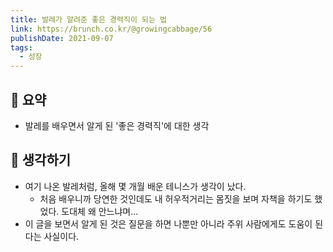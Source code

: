 ```yaml
---
title: 발레가 알려준 좋은 경력직이 되는 법
link: https://brunch.co.kr/@growingcabbage/56
publishDate: 2021-09-07  
tags:
  - 성장
---
```


## 📝 요약 
- 발레를 배우면서 알게 된 '좋은 경력직'에 대한 생각 

## 🤔 생각하기 
- 여기 나온 발레처럼, 올해 몇 개월 배운 테니스가 생각이 났다.
  - 처음 배우니까 당연한 것인데도 내 허우적거리는 몸짓을 보며 자책을 하기도 했었다. 도대체 왜 안느냐며...
- 이 글을 보면서 알게 된 것은 질문을 하면 나뿐만 아니라 주위 사람에게도 도움이 된다는 사실이다.
